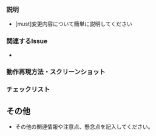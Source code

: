 <!-- NotionのチケットにPRを紐づけてください -->
### 説明

- [must]変更内容について簡単に説明してください
<!-- 実装の意図を事前に伝えてない・不十分だと思う部分は、ここで説明を付加しましょう。こう考えてこう判断して追加しました。みたいなのがあると嬉しいです-->

### 関連するIssue
-

### 動作再現方法・スクリーンショット


### チェックリスト
<!--
- [ ] コードがコンパイルされることを確認
- [ ] テストを追加または更新したことを確認
- [ ] ドキュメントを更新したことを確認
-->
## その他
- その他の関連情報や注意点、懸念点を記入してください。
